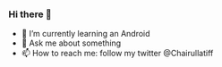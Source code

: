### Hi there 👋

<!--
**Chairullatif/Chairullatif** is a ✨ _special_ ✨ repository because its `README.md` (this file) appears on your GitHub profile.

Here are some ideas to get you started:

- 🤔 I’m looking for help with ...
- 👯 I’m looking to collaborate on 
- 🔭 I’m currently working on PT. Mencari Cinta Sejati
-->
- 🌱 I’m currently learning an Android
- 💬 Ask me about something
- 📫 How to reach me: follow my twitter @Chairullatiff
